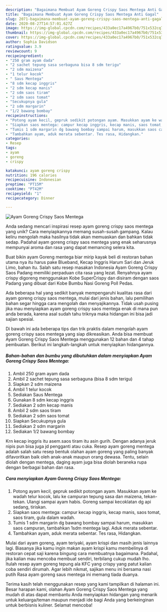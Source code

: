 ```yaml
---
description: "Bagaimana Membuat Ayam Goreng Crispy Saos Mentega Anti Gagal"
title: "Bagaimana Membuat Ayam Goreng Crispy Saos Mentega Anti Gagal"
slug: 2071-bagaimana-membuat-ayam-goreng-crispy-saos-mentega-anti-gagal
date: 2020-08-27T14:57:01.627Z
image: https://img-global.cpcdn.com/recipes/433a0ec17a4967b0/751x532cq70/ayam-goreng-crispy-saos-mentega-foto-resep-utama.jpg
thumbnail: https://img-global.cpcdn.com/recipes/433a0ec17a4967b0/751x532cq70/ayam-goreng-crispy-saos-mentega-foto-resep-utama.jpg
cover: https://img-global.cpcdn.com/recipes/433a0ec17a4967b0/751x532cq70/ayam-goreng-crispy-saos-mentega-foto-resep-utama.jpg
author: Sophia Davidson
ratingvalue: 3.9
reviewcount: 9
recipeingredient:
- "250 gram ayam dada"
- "2 sachet tepung sasa serbaguna bisa 8 sdm terigu"
- "2 sdm maizena"
- "1 telur kocok"
- " Saus Mentega"
- "8 sdm kecap inggris"
- "2 sdm kecap manis"
- "2 sdm saos tiram"
- "2 sdm saos tomat"
- "Secukupnya gula"
- "2 sdm margarin"
- "1/2 bawang bombay"
recipeinstructions:
- "Potong ayam kecil, gepruk sedikit potongan ayam. Masukkan ayam ke wadah telur kocok, lalu ke campuran tepung sasa dan maizena, tekan-tekan. Ulangi sampai ayam habis. Goreng sampai kecoklatan dg api sedang, tiriskan."
- "Siapkan saos mentega: campur kecap inggris, kecap manis, saos tomat, saos tiram, gula dalam wadah."
- "Tumis 1 sdm margarin dg bawang bombay sampai harum, masukkan saos campuran, tambahkan 1sdm mentega lagi. Aduk merata sebentar."
- "Tambahkan ayam, aduk merata sebentar. Tes rasa, Hidangkan."
categories:
- Resep
tags:
- ayam
- goreng
- crispy

katakunci: ayam goreng crispy 
nutrition: 196 calories
recipecuisine: Indonesian
preptime: "PT15M"
cooktime: "PT42M"
recipeyield: "1"
recipecategory: Dinner

---
```



![Ayam Goreng Crispy Saos Mentega](https://img-global.cpcdn.com/recipes/433a0ec17a4967b0/751x532cq70/ayam-goreng-crispy-saos-mentega-foto-resep-utama.jpg)

Anda sedang mencari inspirasi resep ayam goreng crispy saos mentega yang unik? Cara menyiapkannya memang susah-susah gampang. Kalau keliru mengolah maka hasilnya tidak akan memuaskan dan bahkan tidak sedap. Padahal ayam goreng crispy saos mentega yang enak seharusnya mempunyai aroma dan rasa yang dapat memancing selera kita.

Buat bikin ayam Goreng mentega biar mirip kayak beli di restoran bahan utama nya itu harus pake Blueband, Kecap Inggris Harum Sari dan Jeruk Limo, bahan itu. Salah satu resep masakan Indonesia Ayam Goreng Crispy Saos Padang memiliki perpaduan cita rasa yang lezat. Renyahnya ayam crispy digoreng menggunakan Kobe SuperCrispy dan disiram dengan saos Padang yang dibuat dari Kobe Bumbu Nasi Goreng Poll Pedas.

Ada beberapa hal yang sedikit banyak mempengaruhi kualitas rasa dari ayam goreng crispy saos mentega, mulai dari jenis bahan, lalu pemilihan bahan segar hingga cara mengolah dan menyajikannya. Tidak usah pusing jika mau menyiapkan ayam goreng crispy saos mentega enak di mana pun anda berada, karena asal sudah tahu triknya maka hidangan ini bisa jadi sajian spesial.


Di bawah ini ada beberapa tips dan trik praktis dalam mengolah ayam goreng crispy saos mentega yang siap dikreasikan. Anda bisa membuat Ayam Goreng Crispy Saos Mentega menggunakan 12 bahan dan 4 tahap pembuatan. Berikut ini langkah-langkah untuk menyiapkan hidangannya.

<!--inarticleads1-->

##### Bahan-bahan dan bumbu yang dibutuhkan dalam menyiapkan Ayam Goreng Crispy Saos Mentega:

1. Ambil 250 gram ayam dada
1. Ambil 2 sachet tepung sasa serbaguna (bisa 8 sdm terigu)
1. Siapkan 2 sdm maizena
1. Ambil 1 telur kocok
1. Sediakan  Saus Mentega
1. Gunakan 8 sdm kecap inggris
1. Sediakan 2 sdm kecap manis
1. Ambil 2 sdm saos tiram
1. Sediakan 2 sdm saos tomat
1. Siapkan Secukupnya gula
1. Sediakan 2 sdm margarin
1. Sediakan 1/2 bawang bombay


Krn kecap inggris itu asem.saos tiram itu asin gurih. Dengan adanya jeruk nipis pun bisa juga jd pengganti atau cuka. Resep ayam goreng mentega adalah salah satu resep bentuk olahan ayam goreng yang paling banyak difavoritkan baik oleh anak-anak maupun orang dewasa. Tentu, selain diolah dengan mentega, daging ayam juga bisa diolah beraneka rupa dengan berbagai bahan dan rasa. 

<!--inarticleads2-->

##### Cara menyiapkan Ayam Goreng Crispy Saos Mentega:

1. Potong ayam kecil, gepruk sedikit potongan ayam. Masukkan ayam ke wadah telur kocok, lalu ke campuran tepung sasa dan maizena, tekan-tekan. Ulangi sampai ayam habis. Goreng sampai kecoklatan dg api sedang, tiriskan.
1. Siapkan saos mentega: campur kecap inggris, kecap manis, saos tomat, saos tiram, gula dalam wadah.
1. Tumis 1 sdm margarin dg bawang bombay sampai harum, masukkan saos campuran, tambahkan 1sdm mentega lagi. Aduk merata sebentar.
1. Tambahkan ayam, aduk merata sebentar. Tes rasa, Hidangkan.


Mulai dari ayam goreng, ayam teriyaki, ayam krispi dan masih jenis lainnya lagi. Biasanya jika kamu ingin makan ayam krispi kamu membelinya di restoran cepat saji karena bingung cara membuatnya bagaimana. Padahal, jika kalian mau mencoba membuat sendiri, terbilang cukup mudah lho. Itulah resep ayam goreng tepung ala KFC yang crispy yang patut kalian coba sendiri dirumah. Agar lebih nikmat, sajikan menu ini bersama nasi putih Rasa ayam goreng saus mentega ini memang tiada duanya. 

Terima kasih telah menggunakan resep yang kami tampilkan di halaman ini. Besar harapan kami, olahan Ayam Goreng Crispy Saos Mentega yang mudah di atas dapat membantu Anda menyiapkan hidangan yang menarik untuk keluarga/teman maupun menjadi ide bagi Anda yang berkeinginan untuk berbisnis kuliner. Selamat mencoba!
